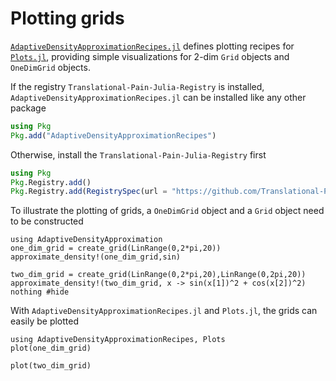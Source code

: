 # Plotting grids

[`AdaptiveDensityApproximationRecipes.jl`](https://github.com/Translational-Pain-Research/AdaptiveDensityApproximationRecipes.jl) defines plotting recipes for [`Plots.jl`](https://docs.juliaplots.org/stable/), providing simple visualizations for 2-dim `Grid` objects and `OneDimGrid` objects.

If the registry `Translational-Pain-Julia-Registry` is installed, `AdaptiveDensityApproximationRecipes.jl` can be installed like any other package
```julia
using Pkg
Pkg.add("AdaptiveDensityApproximationRecipes")
```
Otherwise, install the `Translational-Pain-Julia-Registry` first
```julia
using Pkg
Pkg.Registry.add()
Pkg.Registry.add(RegistrySpec(url = "https://github.com/Translational-Pain-Research/Translational-Pain-Julia-Registry"))
```

To illustrate the plotting of grids, a `OneDimGrid` object and a `Grid` object need to be constructed

```@example 2
using AdaptiveDensityApproximation
one_dim_grid = create_grid(LinRange(0,2*pi,20))
approximate_density!(one_dim_grid,sin)

two_dim_grid = create_grid(LinRange(0,2*pi,20),LinRange(0,2pi,20))
approximate_density!(two_dim_grid, x -> sin(x[1])^2 + cos(x[2])^2)
nothing #hide
```

With `AdaptiveDensityApproximationRecipes.jl` and `Plots.jl`, the grids can easily be plotted

```@example 2
using AdaptiveDensityApproximationRecipes, Plots
plot(one_dim_grid)
```

```@example 2
plot(two_dim_grid)
```
